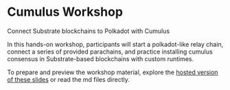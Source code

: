 # Cumulus Workshop

Connect Substrate blockchains to Polkadot with Cumulus

In this hands-on workshop, participants will start a polkadot-like relay chain, connect a series of provided parachains, and practice installing cumulus consensus in Substrate-based blockchains with custom runtimes.

To prepare and preview the workshop material, explore the [hosted version of these slides](joshorndorf.github.io/cumulus-workshop) or read the md files directly.
